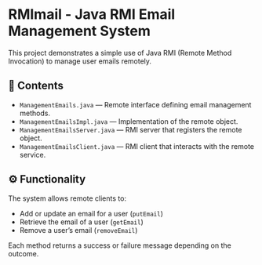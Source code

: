 # RMImail - Java RMI Email Management System

This project demonstrates a simple use of Java RMI (Remote Method Invocation) to manage user emails remotely.

## 📁 Contents

- `ManagementEmails.java` — Remote interface defining email management methods.
- `ManagementEmailsImpl.java` — Implementation of the remote object.
- `ManagementEmailsServer.java` — RMI server that registers the remote object.
- `ManagementEmailsClient.java` — RMI client that interacts with the remote service.

## ⚙️ Functionality

The system allows remote clients to:

- Add or update an email for a user (`putEmail`)
- Retrieve the email of a user (`getEmail`)
- Remove a user’s email (`removeEmail`)

Each method returns a success or failure message depending on the outcome.
